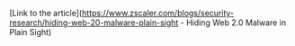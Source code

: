 [Link to the article](https://www.zscaler.com/blogs/security-research/hiding-web-20-malware-plain-sight - Hiding Web 2.0 Malware in Plain Sight)

